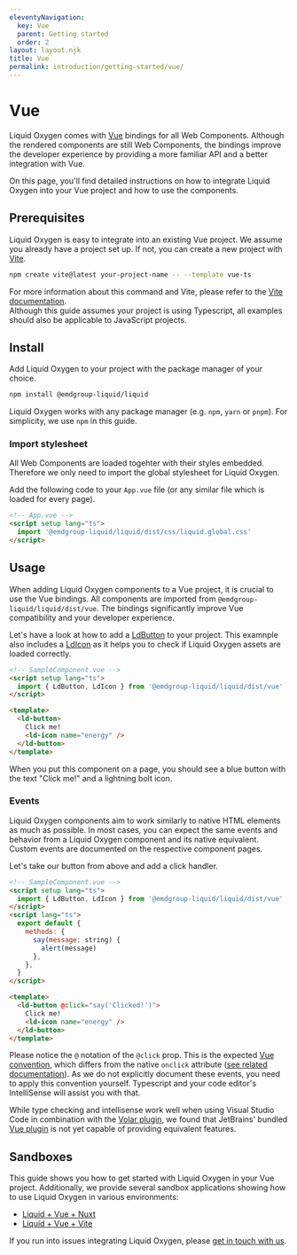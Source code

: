 ```yaml
---
eleventyNavigation:
  key: Vue
  parent: Getting started
  order: 2
layout: layout.njk
title: Vue
permalink: introduction/getting-started/vue/
---
```


# Vue

Liquid Oxygen comes with [Vue](https://vuejs.org/) bindings for all Web Components. Although the rendered components are still Web Components, the bindings improve the developer experience by providing a more familiar API and a better integration with Vue.

On this page, you'll find detailed instructions on how to integrate Liquid Oxygen into your Vue project and how to use the components.

## Prerequisites

Liquid Oxygen is easy to integrate into an existing Vue project. We assume you already have a project set up. If not, you can create a new project with [Vite](https://vitejs.dev/).

```sh
npm create vite@latest your-project-name -- --template vue-ts
```

For more information about this command and Vite, please refer to the [Vite documentation](https://vitejs.dev/guide/#scaffolding-your-first-vite-project).<br />Although this guide assumes your project is using Typescript, all examples should also be applicable to JavaScript projects.

## Install

Add Liquid Oxygen to your project with the package manager of your choice.

```sh
npm install @emdgroup-liquid/liquid
```

<ld-notice>
  Liquid Oxygen works with any package manager (e.g. <code>npm</code>, <code>yarn</code> or <code>pnpm</code>). For simplicity, we use <code>npm</code> in this guide.
</ld-notice>

### Import stylesheet

All Web Components are loaded togehter with their styles embedded. Therefore we only need to import the global stylesheet for Liquid Oxygen.

Add the following code to your `App.vue` file (or any similar file which is loaded for every page).

```html
<!-- App.vue -->
<script setup lang="ts">
  import '@emdgroup-liquid/liquid/dist/css/liquid.global.css'
</script>
```

## Usage

When adding Liquid Oxygen components to a Vue project, it is crucial to use the Vue bindings. All components are imported from `@emdgroup-liquid/liquid/dist/vue`. The bindings significantly improve Vue compatibility and your developer experience.

Let's have a look at how to add a [LdButton](components/ld-button/) to your project. This examnple also includes a [LdIcon](components/ld-icon/) as it helps you to check if Liquid Oxygen assets are loaded correctly.

```html
<!-- SampleComponent.vue -->
<script setup lang="ts">
  import { LdButton, LdIcon } from '@emdgroup-liquid/liquid/dist/vue'
</script>

<template>
  <ld-button>
    Click me!
    <ld-icon name="energy" />
  </ld-button>
</template>
```

When you put this component on a page, you should see a blue button with the text "Click me!" and a lightning bolt icon.

### Events

Liquid Oxygen components aim to work similarly to native HTML elements as much as possible. In most cases, you can expect the same events and behavior from a Liquid Oxygen component and its native equivalent. Custom events are documented on the respective component pages.

Let's take our button from above and add a click handler.

```html
<!-- SampleComponent.vue -->
<script setup lang="ts">
  import { LdButton, LdIcon } from '@emdgroup-liquid/liquid/dist/vue'
</script>
<script lang="ts">
  export default {
    methods: {
      say(message: string) {
        alert(message)
      },
    },
  }
</script>

<template>
  <ld-button @click="say('Clicked!')">
    Click me!
    <ld-icon name="energy" />
  </ld-button>
</template>
```

Please notice the `@` notation of the `@click` prop. This is the expected [Vue convention](https://vuejs.org/guide/essentials/event-handling.html), which differs from the native `onclick` attribute ([see related documentation](https://html.spec.whatwg.org/dev/webappapis.html#event-handlers-on-elements,-document-objects,-and-window-objects)). As we do not explicitly document these events, you need to apply this convention yourself. Typescript and your code editor's IntelliSense will assist you with that.

<ld-notice mode="warning">
  While type checking and intellisense work well when using Visual Studio Code in combination with the <a href="https://github.com/johnsoncodehk/volar" rel="noreferrer noopener" target="_blank">Volar plugin</a>, we found that JetBrains' bundled <a href="https://plugins.jetbrains.com/plugin/9442-vue-js" rel="noreferrer noopener" target="_blank">Vue plugin</a> is not yet capable of providing equivalent features.
</ld-notice>

## Sandboxes

This guide shows you how to get started with Liquid Oxygen in your Vue project. Additionally, we provide several sandbox applications showing how to use Liquid Oxygen in various environments:

- [Liquid + Vue + Nuxt](https://stackblitz.com/github/emdgroup-liquid/liquid-sandbox-nuxt-tailwind)
- [Liquid + Vue + Vite](https://stackblitz.com/github/emdgroup-liquid/liquid-sandbox-vue-tailwind)

If you run into issues integrating Liquid Oxygen, please [get in touch with us](https://github.com/emdgroup-liquid/liquid/discussions).

<docs-page-nav prev-href="introduction/getting-started/" next-title="Guides" next-href="guides/"></docs-page-nav>
